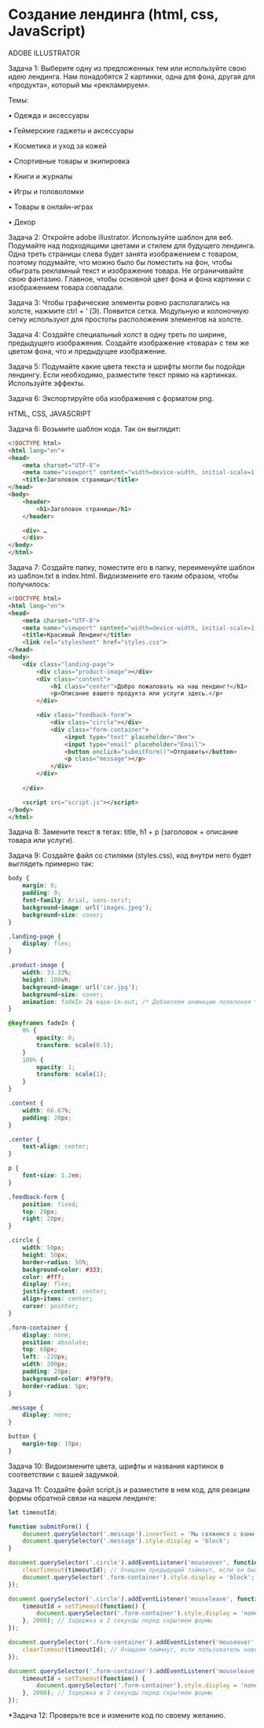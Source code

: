 # Создание лендинга (html, css, JavaScript)

ADOBE ILLUSTRATOR

Задача 1:  Выберите одну из предложенных тем или используйте свою идею лендинга. Нам понадобятся 2 картинки, одна для фона,  другая для «продукта», который мы «рекламируем». 

Темы:

•	Одежда и аксессуары

•	Геймерские гаджеты и аксессуары

•	Косметика и уход за кожей

•	Спортивные товары и экипировка

•	Книги и журналы

•	Игры и головоломки

•	Товары в онлайн-играх

•	Декор 

Задача 2: Откройте adobe illustrator. Используйте шаблон для веб. Подумайте над подходящими цветами и стилем для будущего лендинга. Одна треть страницы слева будет занята изображением с товаром, поэтому подумайте, что можно было бы поместить на фон, чтобы обыграть рекламный текст и изображение товара. Не ограничивайте свою фантазию. Главное, чтобы основной цвет фона и фона картинки с изображением товара совпадали.

Задача 3: Чтобы графические элементы ровно располагались на холсте, нажмите ctrl + ‘ (Э). Появится сетка. Модульную и колоночную сетку используют для простоты расположения элементов на холсте.

Задача 4: Создайте специальный холст в одну треть по ширине, предыдущего изображения. Создайте изображение «товара» с тем же цветом фона, что и предыдущее изображение.

Задача 5: Подумайте какие цвета текста и шрифты могли бы подойди лендингу.  Если необходимо, разместите текст прямо на картинках. Используйте эффекты.

Задача 6: Экспортируйте оба изображения с форматом png. 

HTML, CSS, JAVASCRIPT

Задача 6: Возьмите шаблон кода. Так он выглядит:
```html
<!DOCTYPE html>
<html lang="en">
<head>
    <meta charset="UTF-8">
    <meta name="viewport" content="width=device-width, initial-scale=1.0">
    <title>Заголовок страницы</title>
</head>
<body>
    <header>
        <h1>Заголовок страницы</h1>
    </header>

    <div> …
    </div>
</body>
</html>
```

Задача 7: Создайте папку, поместите его в папку, переименуйте шаблон из шаблон.txt в index.html. Видоизмените его таким образом, чтобы получилось:

```html
<!DOCTYPE html>
<html lang="en">
<head>
    <meta charset="UTF-8">
    <meta name="viewport" content="width=device-width, initial-scale=1.0">
    <title>Красивый Лендинг</title>
    <link rel="stylesheet" href="styles.css">
</head>
<body>
    <div class="landing-page">
        <div class="product-image"></div>
        <div class="content">
            <h1 class="center">Добро пожаловать на наш лендинг!</h1>
            <p>Описание вашего продукта или услуги здесь.</p>
        </div>

        <div class="feedback-form">
            <div class="circle"></div>
            <div class="form-container">
                <input type="text" placeholder="Имя">
                <input type="email" placeholder="Email">
                <button onclick="submitForm()">Отправить</button>
                <p class="message"></p>
            </div>
        </div>
        
    </div>

    <script src="script.js"></script>
</body>
</html>
```

Задача 8: Замените текст в тегaх: title, h1 + p (заголовок + описание товара или услуги).

Задача 9: Создайте файл со стилями (styles.css), код внутри него будет выглядеть примерно так:

```css
body {
    margin: 0;
    padding: 0;
    font-family: Arial, sans-serif;
    background-image: url('images.jpeg');
    background-size: cover;
}

.landing-page {
    display: flex;
}

.product-image {
    width: 33.33%;
    height: 100vh;
    background-image: url('car.jpg');
    background-size: cover;
    animation: fadeIn 2s ease-in-out; /* Добавляем анимацию появления */
}

@keyframes fadeIn {
    0% {
        opacity: 0;
        transform: scale(0.5);
    }
    100% {
        opacity: 1;
        transform: scale(1);
    }
}

.content {
    width: 66.67%;
    padding: 20px;
}

.center {
    text-align: center;
}

p {
    font-size: 1.2em;
}

.feedback-form {
    position: fixed;
    top: 20px;
    right: 20px;
}

.circle {
    width: 50px;
    height: 50px;
    border-radius: 50%;
    background-color: #333;
    color: #fff;
    display: flex;
    justify-content: center;
    align-items: center;
    cursor: pointer;
}

.form-container {
    display: none;
    position: absolute;
    top: 60px;
    left: -220px;
    width: 200px;
    padding: 20px;
    background-color: #f9f9f9;
    border-radius: 5px;
}

.message {
    display: none;
}

button {
    margin-top: 10px;
}
```

Задача 10: Видоизмените цвета, шрифты и названия картинок в соответствии с вашей задумкой. 

Задача 11: Создайте файл script.js и разместите в нем код, для реакции формы обратной связи на нашем лендинге:

```javascript
let timeoutId;

function submitForm() {
    document.querySelector('.message').innerText = 'Мы свяжемся с вами в ближайшее время.';
    document.querySelector('.message').style.display = 'block';
}

document.querySelector('.circle').addEventListener('mouseover', function() {
    clearTimeout(timeoutId); // Очищаем предыдущий таймаут, если он был запущен
    document.querySelector('.form-container').style.display = 'block';
});

document.querySelector('.circle').addEventListener('mouseleave', function() {
    timeoutId = setTimeout(function() {
        document.querySelector('.form-container').style.display = 'none';
    }, 2000); // Задержка в 2 секунды перед скрытием формы
});

document.querySelector('.form-container').addEventListener('mouseover', function() {
    clearTimeout(timeoutId); // Очищаем таймаут, если пользователь навел курсор на форму
});

document.querySelector('.form-container').addEventListener('mouseleave', function() {
    timeoutId = setTimeout(function() {
        document.querySelector('.form-container').style.display = 'none';
    }, 2000); // Задержка в 2 секунды перед скрытием формы
});
```

*Задача 12: Проверьте все и измените код по своему желанию.
